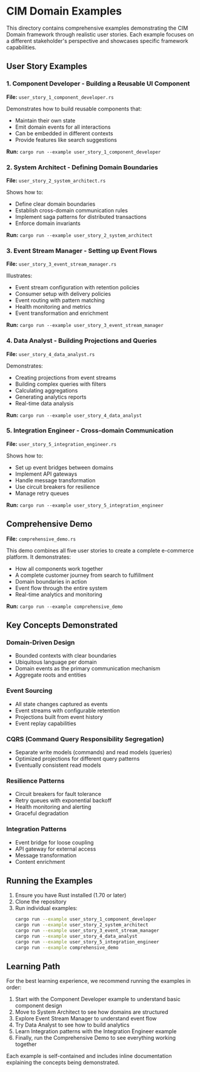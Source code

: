 # CIM Domain Examples

This directory contains comprehensive examples demonstrating the CIM Domain framework through realistic user stories. Each example focuses on a different stakeholder's perspective and showcases specific framework capabilities.

## User Story Examples

### 1. Component Developer - Building a Reusable UI Component
**File:** `user_story_1_component_developer.rs`

Demonstrates how to build reusable components that:
- Maintain their own state
- Emit domain events for all interactions
- Can be embedded in different contexts
- Provide features like search suggestions

**Run:** `cargo run --example user_story_1_component_developer`

### 2. System Architect - Defining Domain Boundaries
**File:** `user_story_2_system_architect.rs`

Shows how to:
- Define clear domain boundaries
- Establish cross-domain communication rules
- Implement saga patterns for distributed transactions
- Enforce domain invariants

**Run:** `cargo run --example user_story_2_system_architect`

### 3. Event Stream Manager - Setting up Event Flows
**File:** `user_story_3_event_stream_manager.rs`

Illustrates:
- Event stream configuration with retention policies
- Consumer setup with delivery policies
- Event routing with pattern matching
- Health monitoring and metrics
- Event transformation and enrichment

**Run:** `cargo run --example user_story_3_event_stream_manager`

### 4. Data Analyst - Building Projections and Queries
**File:** `user_story_4_data_analyst.rs`

Demonstrates:
- Creating projections from event streams
- Building complex queries with filters
- Calculating aggregations
- Generating analytics reports
- Real-time data analysis

**Run:** `cargo run --example user_story_4_data_analyst`

### 5. Integration Engineer - Cross-domain Communication
**File:** `user_story_5_integration_engineer.rs`

Shows how to:
- Set up event bridges between domains
- Implement API gateways
- Handle message transformation
- Use circuit breakers for resilience
- Manage retry queues

**Run:** `cargo run --example user_story_5_integration_engineer`

## Comprehensive Demo

**File:** `comprehensive_demo.rs`

This demo combines all five user stories to create a complete e-commerce platform. It demonstrates:
- How all components work together
- A complete customer journey from search to fulfillment
- Domain boundaries in action
- Event flow through the entire system
- Real-time analytics and monitoring

**Run:** `cargo run --example comprehensive_demo`

## Key Concepts Demonstrated

### Domain-Driven Design
- Bounded contexts with clear boundaries
- Ubiquitous language per domain
- Domain events as the primary communication mechanism
- Aggregate roots and entities

### Event Sourcing
- All state changes captured as events
- Event streams with configurable retention
- Projections built from event history
- Event replay capabilities

### CQRS (Command Query Responsibility Segregation)
- Separate write models (commands) and read models (queries)
- Optimized projections for different query patterns
- Eventually consistent read models

### Resilience Patterns
- Circuit breakers for fault tolerance
- Retry queues with exponential backoff
- Health monitoring and alerting
- Graceful degradation

### Integration Patterns
- Event bridge for loose coupling
- API gateway for external access
- Message transformation
- Content enrichment

## Running the Examples

1. Ensure you have Rust installed (1.70 or later)
2. Clone the repository
3. Run individual examples:
   ```bash
   cargo run --example user_story_1_component_developer
   cargo run --example user_story_2_system_architect
   cargo run --example user_story_3_event_stream_manager
   cargo run --example user_story_4_data_analyst
   cargo run --example user_story_5_integration_engineer
   cargo run --example comprehensive_demo
   ```

## Learning Path

For the best learning experience, we recommend running the examples in order:

1. Start with the Component Developer example to understand basic component design
2. Move to System Architect to see how domains are structured
3. Explore Event Stream Manager to understand event flow
4. Try Data Analyst to see how to build analytics
5. Learn Integration patterns with the Integration Engineer example
6. Finally, run the Comprehensive Demo to see everything working together

Each example is self-contained and includes inline documentation explaining the concepts being demonstrated.